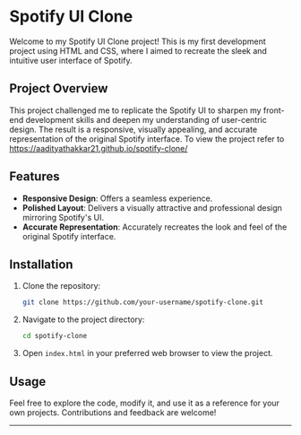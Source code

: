# Spotify UI Clone

Welcome to my Spotify UI Clone project! This is my first development project using HTML and CSS, where I aimed to recreate the sleek and intuitive user interface of Spotify.

## Project Overview

This project challenged me to replicate the Spotify UI to sharpen my front-end development skills and deepen my understanding of user-centric design. The result is a responsive, visually appealing, and accurate representation of the original Spotify interface.
To view the project refer to https://aadityathakkar21.github.io/spotify-clone/

## Features

- **Responsive Design**: Offers a seamless experience.
- **Polished Layout**: Delivers a visually attractive and professional design mirroring Spotify's UI.
- **Accurate Representation**: Accurately recreates the look and feel of the original Spotify interface.

## Installation

1. Clone the repository:
   ```bash
   git clone https://github.com/your-username/spotify-clone.git
   ```
2. Navigate to the project directory:
   ```bash
   cd spotify-clone
   ```
3. Open `index.html` in your preferred web browser to view the project.

## Usage

Feel free to explore the code, modify it, and use it as a reference for your own projects. Contributions and feedback are welcome!

---

